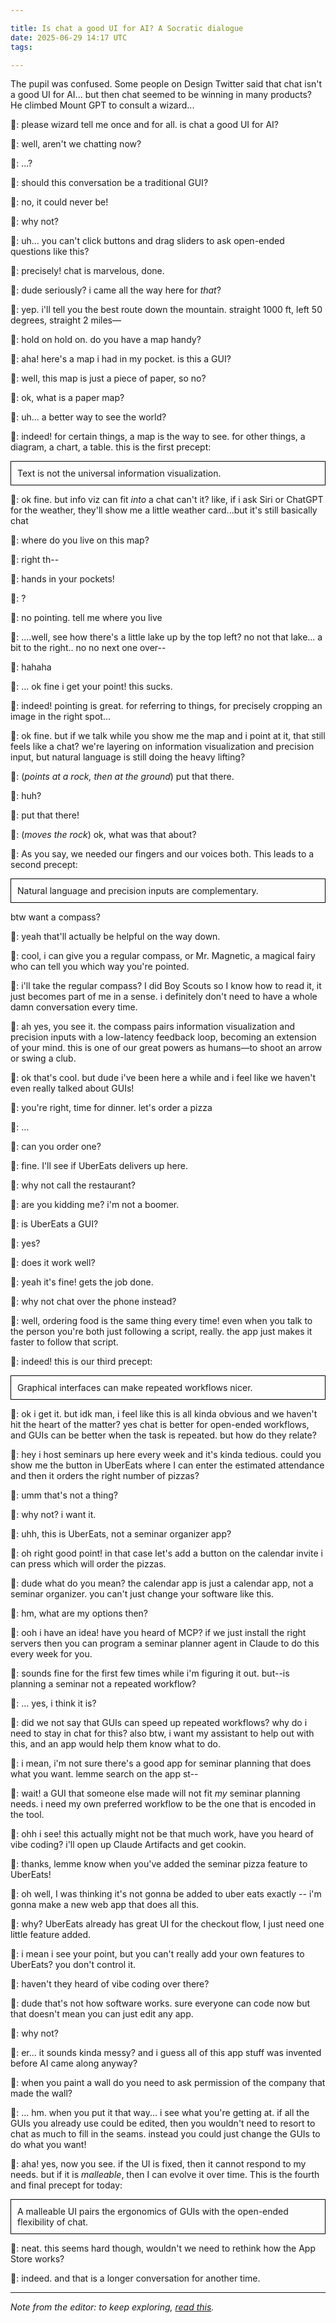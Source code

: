 ```yaml
---

title: Is chat a good UI for AI? A Socratic dialogue
date: 2025-06-29 14:17 UTC
tags:

---
```


The pupil was confused. Some people on Design Twitter said that chat isn't a good UI for AI... but then chat seemed to be winning in many products? He climbed Mount GPT to consult a wizard...

🐣: please wizard tell me once and for all. is chat a good UI for AI?

🧙: well, aren't we chatting now?

🐣: ...?

🧙: should this conversation be a traditional GUI?

🐣: no, it could never be!

🧙: why not?

🐣: uh... you can't click buttons and drag sliders to ask open-ended questions like this?

🧙: precisely! chat is marvelous, done.

🐣: dude seriously? i came all the way here for *that*?

🧙: yep. i'll tell you the best route down the mountain. straight 1000 ft, left 50 degrees, straight 2 miles—

🐣: hold on hold on. do you have a map handy?

🧙: aha! here's a map i had in my pocket. is this a GUI?

🐣: well, this map is just a piece of paper, so no?

🧙: ok, what is a paper map?

🐣: uh... a better way to see the world?

🧙: indeed! for certain things, a map is the way to see. for other things, a diagram, a chart, a table. this is the first precept:

<div style="border: 1px solid black; padding: 10px; margin: 10px 0;">
Text is not the universal information visualization.
</div>

🐣: ok fine. but info viz can fit *into* a chat can't it? like, if i ask Siri or ChatGPT for the weather, they'll show me a little weather card...but it's still basically chat

🧙: where do you live on this map?

🐣: right th--

🧙: hands in your pockets!

🐣: ?

🧙: no pointing. tell me where you live

🐣: ....well, see how there's a little lake up by the top left? no not that lake... a bit to the right.. no no next one over--

🧙: hahaha

🐣: ... ok fine i get your point! this sucks.

🧙: indeed! pointing is great. for referring to things, for precisely cropping an image in the right spot...

🐣: ok fine. but if we talk while you show me the map and i point at it, that still feels like a chat? we're layering on information visualization and precision input, but natural language is still doing the heavy lifting?

🧙: (*points at a rock, then at the ground*) put that there.

🐣: huh?

🧙: put that there!

🐣: (*moves the rock*) ok, what was that about?

🧙: As you say, we needed our fingers and our voices both. This leads to a second precept:

<div style="border: 1px solid black; padding: 10px; margin: 10px 0;">
Natural language and precision inputs are complementary.
</div>

btw want a compass?

🐣: yeah that'll actually be helpful on the way down.

🧙: cool, i can give you a regular compass, or Mr. Magnetic, a magical fairy who can tell you which way you're pointed.

🐣: i'll take the regular compass? I did Boy Scouts so I know how to read it, it just becomes part of me in a sense. i definitely don't need to have a whole damn conversation every time.

🧙: ah yes, you see it. the compass pairs information visualization and precision inputs with a low-latency feedback loop, becoming an extension of your mind. this is one of our great powers as humans—to shoot an arrow or swing a club.

🐣: ok that's cool. but dude i've been here a while and i feel like we haven't even really talked about GUIs!

🧙: you're right, time for dinner. let's order a pizza

🐣: ...

🧙: can you order one?

🐣: fine. I'll see if UberEats delivers up here.

🧙: why not call the restaurant?

🐣: are you kidding me? i'm not a boomer.

🧙: is UberEats a GUI?

🐣: yes?

🧙: does it work well?

🐣: yeah it's fine! gets the job done.

🧙: why not chat over the phone instead?

🐣: well, ordering food is the same thing every time! even when you talk to the person you're both just following a script, really. the app just makes it faster to follow that script.

🧙: indeed! this is our third precept:

<div style="border: 1px solid black; padding: 10px; margin: 10px 0;">
Graphical interfaces can make repeated workflows nicer.
</div>

🐣: ok i get it. but idk man, i feel like this is all kinda obvious and we haven't hit the heart of the matter? yes chat is better for open-ended workflows, and GUIs can be better when the task is repeated. but how do they relate?

🧙: hey i host seminars up here every week and it's kinda tedious. could you show me the button in UberEats where I can enter the estimated attendance and then it orders the right number of pizzas?

🐣: umm that's not a thing?

🧙: why not? i want it.

🐣: uhh, this is UberEats, not a seminar organizer app?

🧙: oh right good point! in that case let's add a button on the calendar invite i can press which will order the pizzas.

🐣: dude what do you mean? the calendar app is just a calendar app, not a seminar organizer. you can't just change your software like this.

🧙: hm, what are my options then?

🐣: ooh i have an idea! have you heard of MCP? if we just install the right servers then you can program a seminar planner agent in Claude to do this every week for you.

🧙: sounds fine for the first few times while i'm figuring it out. but--is planning a seminar not a repeated workflow?

🐣: ... yes, i think it is?

🧙: did we not say that GUIs can speed up repeated workflows? why do i need to stay in chat for this? also btw, i want my assistant to help out with this, and an app would help them know what to do.

🐣: i mean, i'm not sure there's a good app for seminar planning that does what you want. lemme search on the app st--

🧙: wait! a GUI that someone else made will not fit *my* seminar planning needs. i need my own preferred workflow to be the one that is encoded in the tool.

🐣: ohh i see! this actually might not be that much work, have you heard of vibe coding? i'll open up Claude Artifacts and get cookin.

🧙: thanks, lemme know when you've added the seminar pizza feature to UberEats!

🐣: oh well, I was thinking it's not gonna be added to uber eats exactly -- i'm gonna make a new web app that does all this.

🧙: why? UberEats already has great UI for the checkout flow, I just need one little feature added.

🐣: i mean i see your point, but you can't really add your own features to UberEats? you don't control it.

🧙: haven't they heard of vibe coding over there?

🐣: dude that's not how software works. sure everyone can code now but that doesn't mean you can just edit any app.

🧙: why not?

🐣: er... it sounds kinda messy? and i guess all of this app stuff was invented before AI came along anyway?

🧙: when you paint a wall do you need to ask permission of the company that made the wall?

🐣: ... hm. when you put it that way... i see what you're getting at. if all the GUIs you already use could be edited, then you wouldn't need to resort to chat as much to fill in the seams. instead you could just change the GUIs to do what you want!

🧙: aha! yes, now you see. if the UI is fixed, then it cannot respond to my needs. but if it is *malleable*, then I can evolve it over time. This is the fourth and final precept for today:

<div style="border: 1px solid black; padding: 10px; margin: 10px 0;">
A malleable UI pairs the ergonomics of GUIs with the open-ended flexibility of chat.
</div>

🐣: neat. this seems hard though, wouldn't we need to rethink how the App Store works?

🧙: indeed. and that is a longer conversation for another time.

---

*Note from the editor: to keep exploring, [read this](https://www.inkandswitch.com/essay/malleable-software/).*